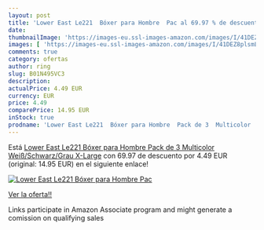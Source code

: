 ```yaml
---
layout: post
title: 'Lower East Le221  Bóxer para Hombre  Pac al 69.97 % de descuento'
date: 
thumbnailImage: 'https://images-eu.ssl-images-amazon.com/images/I/41DEZ8plsmL._SL200_.jpg'
images: [ 'https://images-eu.ssl-images-amazon.com/images/I/41DEZ8plsmL._SL200_.jpg' ]
comments: true
category: ofertas
author: ring
slug: B01N495VC3
description:
actualPrice: 4.49 EUR
currency: EUR
price: 4.49
comparePrice: 14.95 EUR
inStock: true
prodname: 'Lower East Le221  Bóxer para Hombre  Pack de 3  Multicolor  Weiß/Schwarz/Grau   X-Large'
---
```


Está [Lower East Le221  Bóxer para Hombre  Pack de 3  Multicolor  Weiß/Schwarz/Grau   X-Large](https://www.amazon.es/dp/B01N495VC3/?tag=tolees-21) con 69.97 de descuento por 4.49 EUR (original: 14.95 EUR) en el siguiente enlace!

[![Lower East Le221  Bóxer para Hombre  Pac](https://images-eu.ssl-images-amazon.com/images/I/41DEZ8plsmL._SL200_.jpg)](https://www.amazon.es/dp/B01N495VC3/?tag=tolees-21)

[Ver la oferta!!](https://www.amazon.es/dp/B01N495VC3/?tag=tolees-21)

Links participate in Amazon Associate program and might generate a comission on qualifying sales


